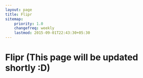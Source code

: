 ```yaml
---
layout: page
title: Flipr
sitemap:
    priority: 1.0
    changefreq: weekly
    lastmod: 2015-09-01T22:43:30+05:30
---
```

# Flipr (This page will be updated shortly :D)



